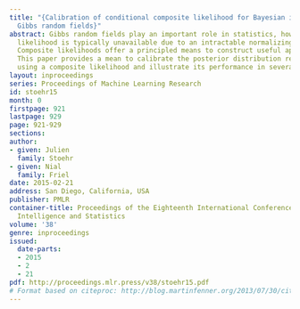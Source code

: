 ```yaml
---
title: "{Calibration of conditional composite likelihood for Bayesian inference on
  Gibbs random fields}"
abstract: Gibbs random fields play an important role in statistics, however, the resulting
  likelihood is typically unavailable due to an intractable normalizing constant.
  Composite likelihoods offer a principled means to construct useful approximations.
  This paper provides a mean to calibrate the posterior distribution resulting from
  using a composite likelihood and illustrate its performance in several examples.
layout: inproceedings
series: Proceedings of Machine Learning Research
id: stoehr15
month: 0
firstpage: 921
lastpage: 929
page: 921-929
sections: 
author:
- given: Julien
  family: Stoehr
- given: Nial
  family: Friel
date: 2015-02-21
address: San Diego, California, USA
publisher: PMLR
container-title: Proceedings of the Eighteenth International Conference on Artificial
  Intelligence and Statistics
volume: '38'
genre: inproceedings
issued:
  date-parts:
  - 2015
  - 2
  - 21
pdf: http://proceedings.mlr.press/v38/stoehr15.pdf
# Format based on citeproc: http://blog.martinfenner.org/2013/07/30/citeproc-yaml-for-bibliographies/
---
```

